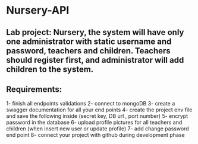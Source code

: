 # Nursery-API
Lab project: Nursery, the system will have only one administrator  with static username and password, teachers and children. Teachers should  register first, and administrator will add children to the system.
---
## Requirements:
1- finish all endpoints validations
2- connect to mongoDB
3- create a swagger documentation for all your end points
4- create the project env file and save the following inside (secret key, DB url , 
port number)
5- encrypt password in the database
6- upload profile pictures for all teachers and children (when insert new user or 
update profile)
7- add change password end point
8- connect your project with github during development phase
